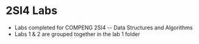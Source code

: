 # 2SI4 Labs
- Labs completed for COMPENG 2SI4 -- Data Structures and Algorithms
- Labs 1 & 2 are grouped together in the lab 1 folder
